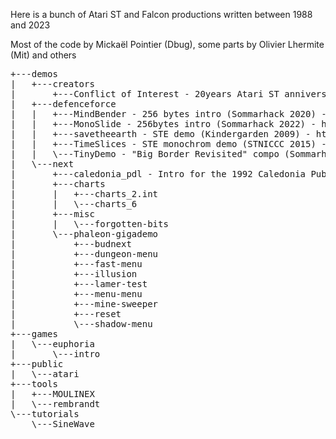 Here is a bunch of Atari ST and Falcon productions written between 1988 and 2023

Most of the code by Mickaël Pointier (Dbug), some parts by Olivier Lhermite (Mit) and others

<pre>
+---demos
|   +---creators
|       +---Conflict of Interest - 20years Atari ST anniversary celebration (2005) - https://demozoo.org/productions/66506/
|   +---defenceforce
|   |   +---MindBender - 256 bytes intro (Sommarhack 2020) - https://demozoo.org/productions/280163/
|   |   +---MonoSlide - 256bytes intro (Sommarhack 2022) - https://demozoo.org/productions/310182/
|   |   +---savetheearth - STE demo (Kindergarden 2009) - https://demozoo.org/productions/2492/
|   |   +---TimeSlices - STE monochrom demo (STNICCC 2015) - https://demozoo.org/productions/151603/
|   |   \---TinyDemo - "Big Border Revisited" compo (Sommarhack 2017) - https://demozoo.org/productions/174408/
|   \---next
|       +---caledonia_pdl - Intro for the 1992 Caledonia Public Domain Library - https://demozoo.org/productions/73220/
|       +---charts
|       |   +---charts_2.int
|       |   \---charts_6
|       +---misc
|       |   \---forgotten-bits
|       \---phaleon-gigademo
|           +---budnext
|           +---dungeon-menu
|           +---fast-menu
|           +---illusion
|           +---lamer-test
|           +---menu-menu
|           +---mine-sweeper
|           +---reset
|           \---shadow-menu
+---games
|   \---euphoria
|       \---intro
+---public
|   \---atari
+---tools
|   +---MOULINEX
|   \---rembrandt
\---tutorials
    \---SineWave
</pre>
